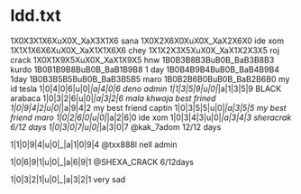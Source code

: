 # Idd.txt


1X0X3X1X6XuX0X_XaX3X1X6    sana 
1X0X2X6X0XuX0X_XaX2X6X0     ide xom
1X1X1X6X6XuX0X_XaX1X1X6X6    chey
1X1X2X3X5XuX0X_XaX1X2X3X5    roj crack 
1X0X1X9X5XuX0X_XaX1X9X5     hnw
1B0B3B8B3BuB0B_BaB3B8B3     kurdo
1B0B1B9B8BuB0B_BaB1B9B8   1 day
1B0B4B9B4BuB0B_BaB4B9B4  1day
1B0B3B5B5BuB0B_BaB3B5B5  maro
1B0B2B6B0BuB0B_BaB2B6B0    my id tesla 
1|0|4|0|6|u|0|_|a|4|0|6     deno admin
1|1|3|5|9|u|0|_|a|1|3|5|9  BLACK arabaca
1|0|3|2|6|u|0|_|a|3|2|6    mala khwaja best frined
1|0|9|4|2|u|0|_|a|9|4|2   my best friend captin
1|0|3|5|5|u|0|_|a|3|5|5  my best friend maro
1|0|2|6|0|u|0|_|a|2|6|0   ide xom
1|0|3|4|3|u|0|_|a|3|4|3    sheracrak 6/12 days
1|0|3|0|7|u|0|_|a|3|0|7    @kak_7adom 12/12 days

1|1|0|9|4|u|0|_|a|1|0|9|4   @txx888l nell admin

1|0|6|9|1|u|0|_|a|6|9|1    @SHEXA_CRACK 6/12days

1|0|3|2|1|u|0|_|a|3|2|1     very sad 
